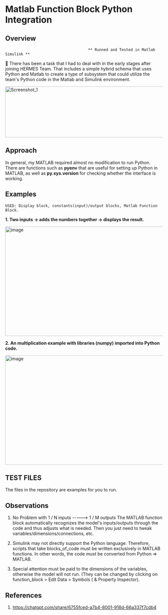# Matlab Function Block Python Integration
## Overview
                                         ** Runned and Tested in Matlab Simulink **
                                              
👀 There has been a task that I had to deal with in the early stages after joining HERMES Team. That includes a simple hybrid schema that uses Python and Matlab to create a type of subsystem that could utilize the team's Python code in the Matlab and Simulink environment.

<img width="636" height="163" alt="Screenshot_1" src="https://github.com/user-attachments/assets/562bc987-8c12-4690-b172-f3bdc9c52983" />

## Approach

In general, my MATLAB required almost no modification to run Python. There are functions such as **pyenv** that are useful for setting up Python in MATLAB, as well as **py.sys.version** for checking whether the interface is working.
## Examples
    USED: Display block, constants(input)/output blocks, Matlab Function Block.
**1. Two inputs -> adds the numbers together -> displays the result.** 

<img width="808" height="350" alt="image" src="https://github.com/user-attachments/assets/85ac40c9-0f6c-403c-9e28-14c07cd50496" />  

**2. An multiplication example with libraries (numpy) imported into Python code.**

<img width="808" height="350" alt="image" src="https://github.com/user-attachments/assets/9b227248-c62a-442e-926b-be229df70d52" />

## TEST FILES

The files in the repository are examples for you to run. 

## Observations
1) No Problem with 1 / N inputs -----> 1 / M outputs
   The MATLAB function block automatically recognizes the model's inputs/outputs through the code and thus adjusts what is needed. Then you just need to tweak variables/dimensions/connections, etc.
   
2) Simulink may not directly support the Python language. Therefore, scripts that take blocks_of_code must be written exclusively in MATLAB functions. In other words, the code must be converted from Python => MATLAB.

3) Special attention must be paid to the dimensions of the variables, otherwise the model will not run. (They can be changed by clicking on function_block > Edit Data > Symbols ( & Property Inspector). 

## References

  1. https://chatgpt.com/share/6755fced-a7b4-8001-918d-66a337f7cdb4
  
